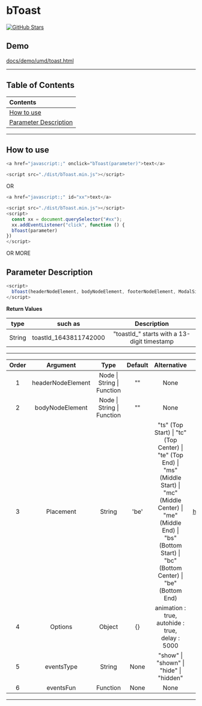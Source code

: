 # bToast

<a href="https://github.com/ZhangChengLin/b-components" target="_blank"><img alt="GitHub Stars" title="GitHub Stars" src="https://img.shields.io/github/stars/ZhangChengLin/b-components.svg?style=social"></a>

## Demo

[docs/demo/umd/toast.html](../demo/umd/toast.html)


---

## Table of Contents

| Contents                                        |
|:------------------------------------------------|
| [How to use](#how-to-use)                       |
| [Parameter Description](#parameter-description) |

---

## How to use

```javascript
<a href="javascript:;" onclick="bToast(parameter)">text</a>

<script src="./dist/bToast.min.js"></script>
```

OR

```javascript
<a href="javascript:;" id="xx">text</a>

<script src="./dist/bToast.min.js"></script>
<script>
  const xx = document.querySelector("#xx");
  xx.addEventListener("click", function () {
  bToast(parameter)
})
</script>
```

OR MORE

## Parameter Description

```javascript
<script>
  bToast(headerNodeElement, bodyNodeElement, footerNodeElement, ModalSizes, VerticallyCentered, ScrollingLongContent,Options, EventsType, EventsFunction)
</script>
```

**Return Values**

|  type  |        such as        |                 Description                 |
|:------:|:---------------------:|:-------------------------------------------:|
| String | toastId_1643811742000 | "toastId_" starts with a 13-digit timestamp |

---

| Order |     Argument      |                Type                | Default |                                                                                                               Alternative                                                                                                                |                          Description                           |
|:-----:|:-----------------:|:----------------------------------:|:-------:|:----------------------------------------------------------------------------------------------------------------------------------------------------------------------------------------------------------------------------------------:|:--------------------------------------------------------------:|
|   1   | headerNodeElement | Node &#124; String &#124; Function |   ""    |                                                                                                                   None                                                                                                                   |         h5.offcanvas-title The content of the element          |
|   2   |  bodyNodeElement  | Node &#124; String &#124; Function |   ""    |                                                                                                                   None                                                                                                                   |         div.offcanvas-body The content of the element          |
|   3   |     Placement     |               String               |  'be'   | "ts" (Top Start) &#124; "tc" (Top Center) &#124; "te" (Top End) &#124;<br/>"ms" (Middle Start) &#124; "mc" (Middle Center) &#124; "me" (Middle End) &#124;<br/> "bs" (Bottom Start) &#124; "bc" (Bottom Center) &#124; "be" (Bottom End) | https://getbootstrap.com/docs/5.1/components/toasts/#placement |
|   4   |      Options      |               Object               |   {}    |                                                                                         animation : true,<br/>autohide : true,<br/>delay : 5000                                                                                          |  https://getbootstrap.com/docs/5.1/components/toasts/#options  |
|   5   |    eventsType     |               String               |  None   |                                                                                           "show" &#124; "shown" &#124; "hide" &#124; "hidden"                                                                                            |  https://getbootstrap.com/docs/5.1/components/toasts/#events   |
|   6   |     eventsFun     |              Function              |  None   |                                                                                                                   None                                                                                                                   |  https://getbootstrap.com/docs/5.1/components/toasts/#events   |

---
